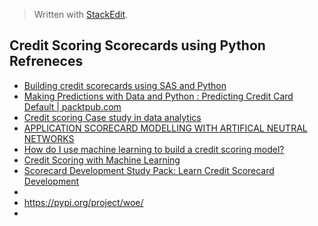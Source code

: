 


> Written with [StackEdit](https://stackedit.io/).

## Credit Scoring Scorecards using Python Refreneces

- [Building credit scorecards using SAS and Python](https://blogs.sas.com/content/subconsciousmusings/2019/01/18/building-credit-scorecards-using-statistical-methods-and-business-logic/)
- [Making Predictions with Data and Python : Predicting Credit Card Default | packtpub.com](https://www.youtube.com/watch?v=zUqa6KcwRhs)
- [Credit scoring Case study in data analytics](https://www2.deloitte.com/content/dam/Deloitte/global/Documents/Financial-Services/gx-be-aers-fsi-credit-scoring.pdf)
- [APPLICATION SCORECARD MODELLING WITH ARTIFICAL NEUTRAL NETWORKS](http://lup.lub.lu.se/luur/download?func=downloadFile&recordOId=8943940&fileOId=8943950)
-  [How do I use machine learning to build a credit scoring model?](https://quant.stackexchange.com/questions/29926/how-do-i-use-machine-learning-to-build-a-credit-scoring-model)
- [Credit Scoring with Machine Learning](https://medium.com/henry-jia/how-to-score-your-credit-1c08dd73e2ed)
- [Scorecard Development Study Pack: Learn Credit Scorecard Development](https://www.youtube.com/watch?v=Cbid8JcIiqs)
- []()
- https://pypi.org/project/woe/
- 
<!--stackedit_data:
eyJoaXN0b3J5IjpbLTI4ODA5ODI5MiwtMzAxNjg3MDIzLDEwNj
gzMjI0NzIsLTE0MTAwMzkyNzVdfQ==
-->